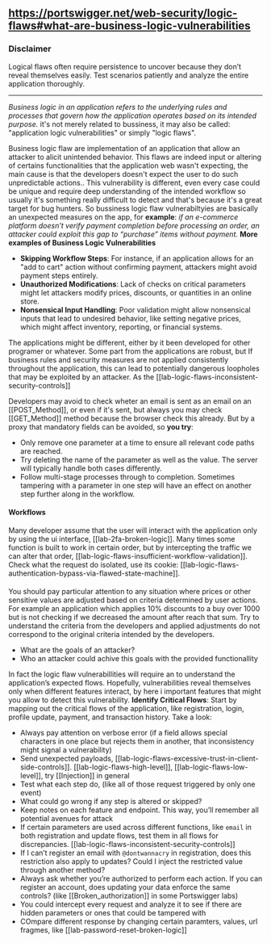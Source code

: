 https://portswigger.net/web-security/logic-flaws#what-are-business-logic-vulnerabilities
--------
### Disclaimer

Logical flaws often require persistence to uncover because they don’t reveal themselves easily. Test scenarios patiently and analyze the entire application thoroughly.

------
*Business logic in an application refers to the underlying rules and processes that govern how the application operates based on its intended purpose.* it's not merely related to bussiness, it may also be called: "application logic vulnerabilities" or simply "logic flaws".

Business logic flaw are implementation of an application that allow an attacker to alicit unintended behavior. This flaws are indeed input or altering of certains functionalities that the application web wasn't expecting, the main cause is that the developers doesn't expect the user to do such unpredictable actions.. This vulnerability is different, even every case could be unique and require deep understanding of the intended workflow so usually it's something really difficult to detect and that's because it's a great target for bug hunters.
So bussiness logic flaw vulnerabiltyies are basically an unexpected measures on the app, for **example**: *if an e-commerce platform doesn’t verify payment completion before processing an order, an attacker could exploit this gap to “purchase” items without payment.*
**More examples of Business Logic Vulnerabilities**

- **Skipping Workflow Steps**: For instance, if an application allows for an "add to cart" action without confirming payment, attackers might avoid payment steps entirely.
- **Unauthorized Modifications**: Lack of checks on critical parameters might let attackers modify prices, discounts, or quantities in an online store.
- **Nonsensical Input Handling**: Poor validation might allow nonsensical inputs that lead to undesired behavior, like setting negative prices, which might affect inventory, reporting, or financial systems.

The applications might be different, either by it been developed for other programer or whatever. Some part from the applications are robust, but If business rules and security measures are not applied consistently throughout the application, this can lead to potentially dangerous loopholes that may be exploited by an attacker. As the [[lab-logic-flaws-inconsistent-security-controls]]

Developers may avoid to check wheter an email is sent as an email on an [[POST_Method]], or even if it's sent, but always you may check [[GET_Method]] method because the browser check this already. But by a proxy that mandatory fields can be avoided, so **you try**:
- Only remove one parameter at a time to ensure all relevant code paths are reached.
- Try deleting the name of the parameter as well as the value. The server will typically handle both cases differently.
- Follow multi-stage processes through to completion. Sometimes tampering with a parameter in one step will have an effect on another step further along in the workflow.

#### Workflows
Many developer assume that the user will interact with the application only by using the ui interface, [[lab-2fa-broken-logic]]. Many times some function is built to work in certain order, but by intercepting the traffic we can alter that order, [[lab-logic-flaws-insufficient-workflow-validation]]. Check what the request do isolated, use its cookie: [[lab-logic-flaws-authentication-bypass-via-flawed-state-machine]].
####
You should pay particular attention to any situation where prices or other sensitive values are adjusted based on criteria determined by user actions. For example an application which applies 10% discounts to a buy over 1000 but is not checking if we decreased the amount after reach that sum.  Try to understand the criteria from the developers and applied adjustments do not correspond to the original criteria intended by the developers.
- What are the goals of an attacker? 
- Who an attacker could achive this goals with the provided functionallity

In fact the logic flaw vulnerabillities will require an to understand the application’s expected flows.  Hopefully, vulnerabilities reveal themselves only when different features interact, by here i important features that might you allow to detect this vulnerability.
**Identify Critical Flows**: Start by mapping out the critical flows of the application, like registration, login, profile update, payment, and transaction history. Take a look:

- Always pay attention on verbose error (if a field allows special characters in one place but rejects them in another, that inconsistency might signal a vulnerability) 
- Send unexpected payloads, [[lab-logic-flaws-excessive-trust-in-client-side-controls]]. [[lab-logic-flaws-high-level]], [[lab-logic-flaws-low-level]], try [[Injection]] in general
- Test what each step do, (like all of those request triggered by only one event)
- What could go wrong if any step is altered or skipped?
- Keep notes on each feature and endpoint. This way, you’ll remember all potential avenues for attack
- If certain parameters are used across different functions, like `email` in both registration and update flows, test them in all flows for discrepancies. [[lab-logic-flaws-inconsistent-security-controls]]
- If I can’t register an email with `@dontwannacry` in registration, does this restriction also apply to updates? Could I inject the restricted value through another method?
- Always ask whether you’re authorized to perform each action. If you can register an account, does updating your data enforce the same controls? (like [[Broken_authorization]] in some Portswigger labs)
- You could intercept every request and analyze it to see if there are hidden parameters or ones that could be tampered with
- COmpare different response by changing certain paramters, values, url fragmes, like [[lab-password-reset-broken-logic]]
